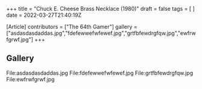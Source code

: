 +++
title = "Chuck E. Cheese Brass Necklace (1980)"
draft = false
tags = [ ]
date = 2022-03-27T21:40:19Z

[Article]
contributors = ["The 64th Gamer"]
gallery = ["asdasdasdaddas.jpg","fdefewwefwfewef.jpg","grtfbfewdrgfqw.jpg","ewfrwfgrwf.jpg"]
+++
## Gallery ##
<gallery>
File:asdasdasdaddas.jpg
File:fdefewwefwfewef.jpg
File:grtfbfewdrgfqw.jpg
File:ewfrwfgrwf.jpg
</gallery>